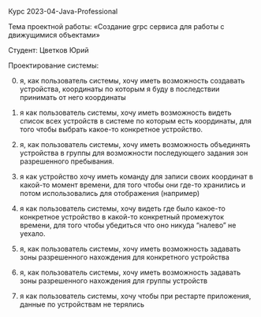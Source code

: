 Курс 2023-04-Java-Professional

Тема проектной работы: «Создание grpc сервиса для работы с движущимися объектами»

Студент: Цветков Юрий


Проектирование системы:

0. я, как пользователь системы, хочу иметь возможность создавать устройства, координаты по которым я буду в последствии принимать от него координаты

1. я как пользователь системы, хочу иметь возможность видеть список всех устройств в системе по которым есть координаты, для того чтобы выбрать какое-то конкретное устройство.

2. я, как пользователь системы, хочу иметь возможность объединять устройства в группы для возможности последующего задания зон разрешенного пребывания.

3. я как устройство хочу иметь команду для записи своих координат в какой-то момент времени, для того чтобы они где-то хранились и потом использовались для отображения (например)

4. я как пользователь системы, хочу видеть где было какое-то конкретное устройство в какой-то конкретный промежуток времени, для того чтобы убедиться что оно никуда “налево” не уехало.

5. я, как пользователь системы, хочу иметь возможность задавать зоны разрешенного нахождения для конкретного устройства 

6. я, как пользователь системы, хочу иметь возможность задавать зоны разрешенного нахождения для группы устройств

7. я как пользователь системы, хочу чтобы при рестарте приложения, данные по устройствам не терялись


